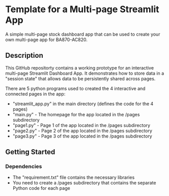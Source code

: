 # Template for a Multi-page Streamlit App

A simple multi-page stock dashboard app that can be used to create your own 
multi-page app for BA870-AC820.

## Description

This GitHub repositorty contains a working prototype for an interactive
multi-page Streamlit Dashboard App. It demonstrates how to store data in a
"session state" that allows data to be persistently shared across pages. 

There are 5 python programs used to created the 4 interactive and
connected pages in the app:
- "streamlit_app.py" in the main directory (defines the code for the 4 pages)
- "main.py" - The homepage for the app located in the /pages subdirectory
- "page1.py" - Page 1 of the app located in the /pages subdirectory
- "page2.py" - Page 2 of the app located in the /pages subdirectory
- "page3.py" - Page 3 of the app located in the /pages subdirectory

## Getting Started

### Dependencies

* The "requirement.txt" file contains the necessary libraries
* You need to create a /pages subdirectory that contains the separate Python code for each page
